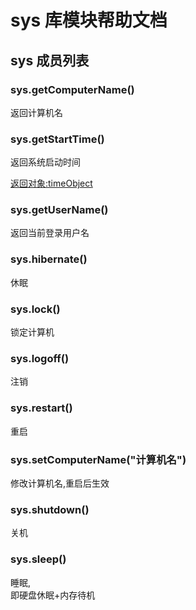 # sys 库模块帮助文档

<a id="sys"></a>
## sys 成员列表


<a id="sys.getComputerName"></a>
### sys.getComputerName() 
 返回计算机名

<a id="sys.getStartTime"></a>
### sys.getStartTime() 
 返回系统启动时间  
  
[返回对象:timeObject](https://www.aardio.com/zh-cn/doc/library-reference/time/_.html#timeObject)

<a id="sys.getUserName"></a>
### sys.getUserName() 
 返回当前登录用户名

<a id="sys.hibernate"></a>
### sys.hibernate() 
 休眠

<a id="sys.lock"></a>
### sys.lock() 
 锁定计算机

<a id="sys.logoff"></a>
### sys.logoff() 
 注销

<a id="sys.restart"></a>
### sys.restart() 
 重启

<a id="sys.setComputerName"></a>
### sys.setComputerName("计算机名") 
 修改计算机名,重启后生效

<a id="sys.shutdown"></a>
### sys.shutdown() 
 关机

<a id="sys.sleep"></a>
### sys.sleep() 
 睡眠,  
即硬盘休眠+内存待机
